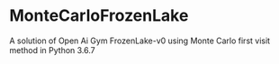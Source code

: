 # MonteCarloFrozenLake
A solution of Open Ai Gym FrozenLake-v0 using Monte Carlo first visit method in Python 3.6.7 
